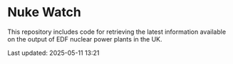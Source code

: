 # Nuke Watch

This repository includes code for retrieving the latest information available on the output of EDF nuclear power plants in the UK.

Last updated: 2025-05-11 13:21